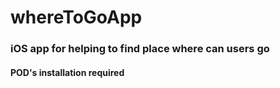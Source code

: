 # whereToGoApp

### iOS app for helping to find place where can users go

#### POD's installation required